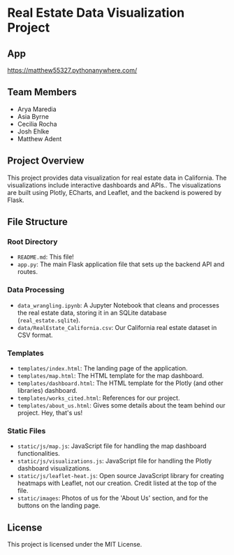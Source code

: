 # Real Estate Data Visualization Project

## App
https://matthew55327.pythonanywhere.com/

## Team Members
- Arya Maredia
- Asia Byrne
- Cecilia Rocha
- Josh Ehlke
- Matthew Adent

## Project Overview
This project provides data visualization for real estate data in California. The visualizations include interactive dashboards and APIs.. The visualizations are built using Plotly, ECharts, and Leaflet, and the backend is powered by Flask.

## File Structure

### Root Directory
- `README.md`: This file!
- `app.py`: The main Flask application file that sets up the backend API and routes.

### Data Processing
- `data_wrangling.ipynb`: A Jupyter Notebook that cleans and processes the real estate data, storing it in an SQLite database (`real_estate.sqlite`).
- `data/RealEstate_California.csv`: Our California real estate dataset in CSV format.

### Templates
- `templates/index.html`: The landing page of the application.
- `templates/map.html`: The HTML template for the map dashboard.
- `templates/dashboard.html`: The HTML template for the Plotly (and other libraries) dashboard.
- `templates/works_cited.html`: References for our project.
- `templates/about_us.html`: Gives some details about the team behind our project. Hey, that's us!

### Static Files
- `static/js/map.js`: JavaScript file for handling the map dashboard functionalities.
- `static/js/visualizations.js`: JavaScript file for handling the Plotly dashboard visualizations.
- `static/js/leaflet-heat.js`: Open source JavaScript library for creating heatmaps with Leaflet, not our creation. Credit listed at the top of the file.
- `static/images`: Photos of us for the 'About Us' section, and for the buttons on the landing page.

## License
This project is licensed under the MIT License.
